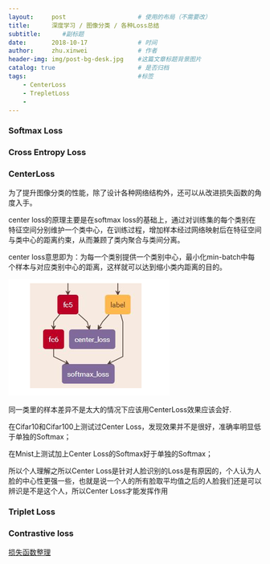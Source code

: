 ```yaml
---
layout:     post   				    # 使用的布局（不需要改）
title:     	深度学习 / 图像分类 / 各种Loss总结
subtitle:      #副标题
date:       2018-10-17 				# 时间
author:     zhu.xinwei 		    	# 作者
header-img: img/post-bg-desk.jpg 	#这篇文章标题背景图片
catalog: true 						# 是否归档
tags:								#标签
    - CenterLoss
    - TrepletLoss
    - 
---
```


### Softmax Loss


### Cross Entropy Loss


### CenterLoss

为了提升图像分类的性能，除了设计各种网络结构外，还可以从改进损失函数的角度入手。

center loss的原理主要是在softmax loss的基础上，通过对训练集的每个类别在特征空间分别维护一个类中心，在训练过程，增加样本经过网络映射后在特征空间与类中心的距离约束，从而兼顾了类内聚合与类间分离。

center loss意思即为：为每一个类别提供一个类别中心，最小化min-batch中每个样本与对应类别中心的距离，这样就可以达到缩小类内距离的目的。

![](/img/cnn/loss/center_loss_1.PNG)

同一类里的样本差异不是太大的情况下应该用CenterLoss效果应该会好.

在Cifar10和Cifar100上测试过Center Loss，发现效果并不是很好，准确率明显低于单独的Softmax；

在Mnist上测试加上Center Loss的Softmax好于单独的Softmax；

所以个人理解之所以Center Loss是针对人脸识别的Loss是有原因的，个人认为人脸的中心性更强一些，也就是说一个人的所有脸取平均值之后的人脸我们还是可以辨识是不是这个人，所以Center Loss才能发挥作用


### Triplet Loss


### Contrastive loss


[损失函数整理](https://zhuanlan.zhihu.com/p/35027284)